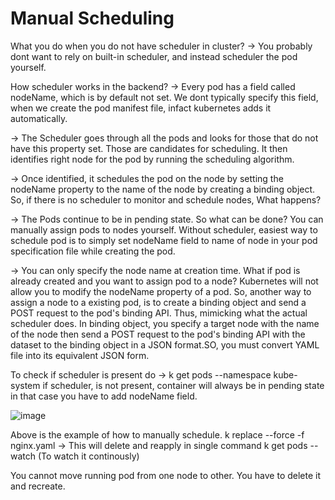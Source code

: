 # Manual Scheduling

What you do when you do not have scheduler in cluster?
-> You probably dont want to rely on built-in scheduler, and instead scheduler the pod yourself.

How scheduler works in the backend?
-> Every pod has a field called nodeName, which is by default not set. We dont typically specify this field, when we create the pod manifest file, infact kubernetes adds it automatically.

-> The Scheduler goes through all the pods and looks for those that do not have this property set. Those are candidates for scheduling. It then identifies right node for the pod by running the scheduling algorithm. 

-> Once identified, it schedules the pod on the node by setting the nodeName property to the name of the node by creating a binding object. So, if there is no scheduler to monitor and schedule nodes, What happens? 

-> The Pods continue to be in pending state. So what can be done? You can manually assign pods to nodes yourself. Without scheduler, easiest way to schedule pod is to simply set nodeName field to name of node in your pod specification file while creating the pod. 

-> You can only specify the node name at creation time. What if pod is already created and you want to assign pod to a node? Kubernetes will not allow you to modify the nodeName property of a pod. So, another way to assign a node to a existing pod, is to create a binding object and send a POST request to the pod's binding API. Thus, mimicking what the actual scheduler does. In binding object, you specify a target node with the name of the node then send a POST request to the pod's binding API with the dataset to the binding object in a JSON format.SO, you must convert YAML file into its equivalent JSON form.

To check if scheduler is present do -> k get pods --namespace kube-system
if scheduler, is not present, container will always be in pending state in that case you have to add nodeName field.

![image](https://github.com/user-attachments/assets/a0da8024-332d-46bb-8df0-c2f677fee3a7)

Above is the example of how to manually schedule.
k replace --force -f nginx.yaml    -> This will delete and reapply in single command
k get pods --watch    (To watch it continously)

You cannot move running pod from one node to other. You have to delete it and recreate.












